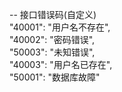 	
-- 接口错误码(自定义)	</br>
	"40001": "用户名不存在", </br>
	"40002": "密码错误",	</br>
	"50003": "未知错误", </br>
	"40003": "用户名已存在", </br>
	"50001": "数据库故障" </br>
